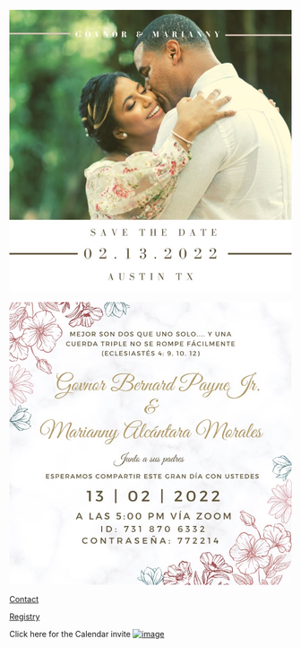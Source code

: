 
![image](images/2.jpeg)

![image](images/3.jpeg)

[Contact](mailto:govnorpayne@gmail.com)

[Registry](https://www.amazon.com/wedding/share/GovnorandMarianny)


Click here for the Calendar invite [![image](images/cao.png)](images/GovnorMariannyWedding.ics)
